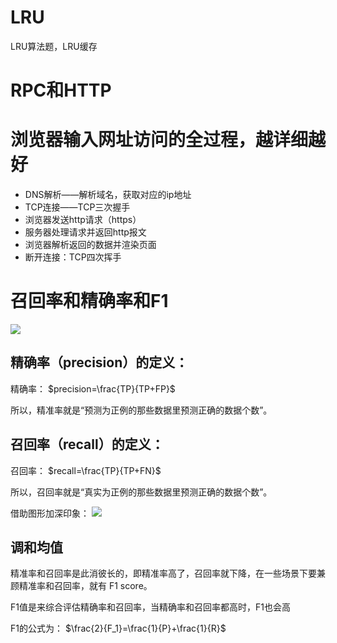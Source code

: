 # LRU

LRU算法题，LRU缓存

# RPC和HTTP

# 浏览器输入网址访问的全过程，越详细越好

* DNS解析——解析域名，获取对应的ip地址
* TCP连接——TCP三次握手
* 浏览器发送http请求（https）
* 服务器处理请求并返回http报文
* 浏览器解析返回的数据并渲染页面
* 断开连接：TCP四次挥手

# 召回率和精确率和F1
![](https://pic1.zhimg.com/80/v2-4cafd307ec97b7025fac1ac8f95a9e30_1440w.webp)

## 精确率（precision）的定义：
精确率： $precision=\frac{TP}{TP+FP}$

所以，精准率就是“预测为正例的那些数据里预测正确的数据个数”。

## 召回率（recall）的定义：
召回率： $recall=\frac{TP}{TP+FN}$

所以，召回率就是“真实为正例的那些数据里预测正确的数据个数”。

借助图形加深印象：
![](https://pic1.zhimg.com/80/v2-d146446bf905f137b6565b64347ccf04_1440w.webp)

## 调和均值
精准率和召回率是此消彼长的，即精准率高了，召回率就下降，在一些场景下要兼顾精准率和召回率，就有 F1 score。

F1值是来综合评估精确率和召回率，当精确率和召回率都高时，F1也会高

F1的公式为： $\frac{2}{F_1}=\frac{1}{P}+\frac{1}{R}$

